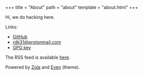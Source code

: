 +++
title = "About"
path = "about"
template = "about.html"
+++

Hi, we do hacking here.

Links:

- [GitHub](https://github.com/rdk31)
- [rdk31@protonmail.com](mailto:rdk31@protonmail.com)
- [GPG key](/rdk31.gpg)

The RSS feed is available [here](/atom.xml).

Powered by [Zola](https://www.getzola.org) and [Even](https://github.com/getzola/even) (theme).
